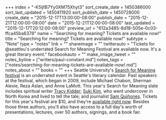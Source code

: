 +++
index = "-K5ljfB7Yy0XM75Xhyt3"
sort_create_date = 1450386000
sort_last_updated = 1450411920
sort_publish_date = 1450728000
create_date = "2015-12-17T13:00:00-08:00"
publish_date = "2015-12-21T12:00:00-08:00"
date = "2015-12-21T12:00:00-08:00"
last_updated = "2015-12-17T20:12:00-08:00"
preview_url = "612a3485-8d18-505e-0c03-ffca45ba6378"
name = "Searching for meaning? Tickets are available now!"
title = "Searching for meaning? Tickets are available now!"
subtype = "Note"
type = "notes"
link = ""
shareimage = ""
twitterauto = "Tickets for @seattleu's underrated Search for Meaning Festival are available now. It's a great literary event."
facebookauto = ""
make_image_tweet = ""
notes_byline = ["writers/paul-constant.md"]
notes_tags = ["notes/searching-for-meaning-tickets-are-available-now!.md"]
notes_about = ""
books = ""
+++
Seattle University's [Search for Meaning festival](http://www.seattleu.edu/searchformeaning/about/) is an underrated event in Seattle's literary calendar. Past speakers at the festival, which began in 2009, include Michael Chabon, Sherman Alexie, Reza Aslan, and Anne LaMott. This year's Search for Meaning slate includes spiritual writer [Tracy Kidder](http://www.tracykidder.com/); [Suki Kim](http://www.sukikim.com/), who went undercover in North Korea and lived to tell the tale; and journalist [Sam Quiñones](http://www.samquinones.com/). Tickets for this year's festival are $10, and they're [available right now](https://www.regonline.com/Register/Checkin.aspx?EventID=1787722). Besides those three authors, you'll also have access to a full day's worth of presentations, lectures, over 50 authors, signings, and a book fair.